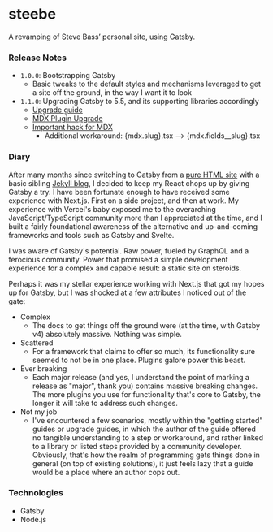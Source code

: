 # steebe

A revamping of Steve Bass’ personal site, using Gatsby.

### Release Notes
- `1.0.0`: Bootstrapping Gatsby
   - Basic tweaks to the default styles and mechanisms leveraged to get a site off the ground, in the way I want it 
     to look
- `1.1.0`: Upgrading Gatsby to 5.5, and its supporting libraries accordingly
   - [Upgrade guide](https://www.gatsbyjs.com/docs/reference/release-notes/migrating-from-v4-to-v5/)
   - [MDX Plugin Upgrade](https://www.gatsbyjs.com/plugins/gatsby-plugin-mdx/)
   - [Important hack for MDX](https://paulie.dev/posts/2022/09/mdx-2-breaking-changes-and-gatsby-plugin-mdx-v4-slug/)
      - Additional workaround: {mdx.slug}.tsx --> {mdx.fields__slug}.tsx 

### Diary

After many months since switching to Gatsby from a [pure HTML site](https://github.com/steebe/site-archive) with a
basic sibling [Jekyll blog](https://github.com/steebe/steebe.github.io), I decided to keep my React chops up by giving
Gatsby a try. I have been fortunate enough to have received some experience with Next.js. First on a side project, and
then at work. My experience with Vercel's baby exposed me to the overarching JavaScript/TypeScript community more than I
appreciated at the time, and I built a fairly foundational awareness of the alternative and up-and-coming frameworks and
tools such as Gatsby and Svelte.

I was aware of Gatsby's potential. Raw power, fueled by GraphQL and a ferocious community. Power that promised a simple
development experience for a complex and capable result: a static site on steroids.

Perhaps it was my stellar experience working with Next.js that got my hopes up for Gatsby, but I was shocked at a few 
attributes I noticed out of the gate:
- Complex
   - The docs to get things off the ground were (at the time, with Gatsby v4) absolutely massive. Nothing was simple.
- Scattered
   - For a framework that claims to offer so much, its functionality sure seemed to not be in one place. Plugins galore 
power this beast.
- Ever breaking
  - Each major release (and yes, I understand the point of marking  a release as "major", thank you) contains massive
breaking changes. The more plugins you use for functionality that's core to Gatsby, the longer it will take to address
such changes.
- Not my job
  - I've encountered a few scenarios, mostly within the "getting started" guides or upgrade guides, in which the author
of the guide offered no tangible understanding to a step or workaround, and rather linked to a library or listed steps
provided by a community developer. Obviously, that's how the realm of programming gets things done in general (on top of
existing solutions), it just feels lazy that a guide would be a place where an author cops out.


### Technologies
- Gatsby
- Node.js